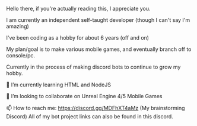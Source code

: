 Hello there, if you're actually reading this, I appreciate you.

I am currently an independent self-taught developer (though I can't say I'm amazing)

I've been coding as a hobby for about 6 years (off and on)

My plan/goal is to make various mobile games, and eventually branch off to console/pc.

Currently in the process of making discord bots to continue to grow my hobby.

🌱 I’m currently learning HTML and NodeJS

💞️ I’m looking to collaborate on Unreal Engine 4/5 Mobile Games

📫 How to reach me: https://discord.gg/MDFhXT4aMz (My brainstorming Discord)
All of my bot project links can also be found in this discord.

<!---
POPINxxCAPS/POPINxxCAPS is a ✨ special ✨ repository because its `README.md` (this file) appears on your GitHub profile.
You can click the Preview link to take a look at your changes.
--->
